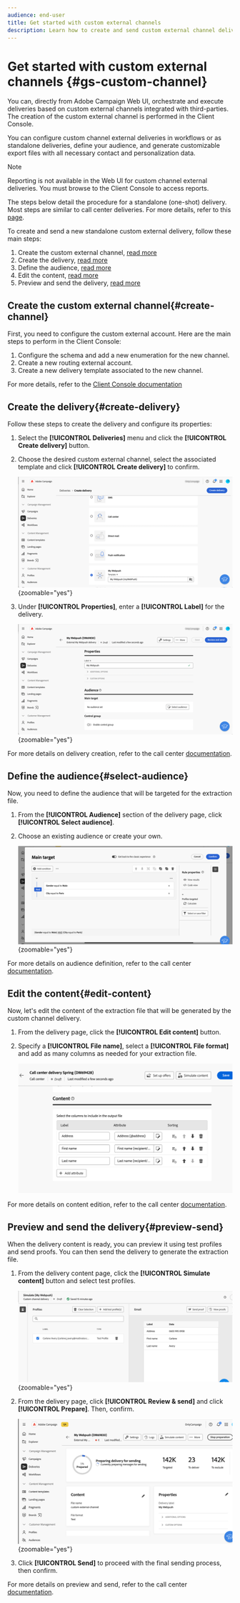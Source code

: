 ```yaml
---
audience: end-user
title: Get started with custom external channels
description: Learn how to create and send custom external channel deliveries with Adobe Campaign Web
---
```

# Get started with custom external channels {#gs-custom-channel}

You can, directly from Adobe Campaign Web UI, orchestrate and execute deliveries based on custom external channels integrated with third-parties. The creation of the custom external channel is performed in the Client Console.

You can configure custom channel external deliveries in workflows or as standalone deliveries, define your audience, and generate customizable export files with all necessary contact and personalization data.

>[!NOTE]
>
>Reporting is not available in the Web UI for custom channel external deliveries. You must browse to the Client Console to access reports.

The steps below detail the procedure for a standalone (one-shot) delivery. Most steps are similar to call center deliveries. For more details, refer to this [page](../call-center/create-call-center.md).

To create and send a new standalone custom external delivery, follow these main steps:

1. Create the custom external channel, [read more](#create-channel)
1. Create the delivery, [read more](#create-delivery)
1. Define the audience, [read more](#select-audience)
1. Edit the content, [read more](#edit-content)
1. Preview and send the delivery, [read more](#preview-send)

## Create the custom external channel{#create-channel}

First, you need to configure the custom external account. Here are the main steps to perform in the Client Console:

1. Configure the schema and add a new enumeration for the new channel.
1. Create a new routing external account.
1. Create a new delivery template associated to the new channel.

For more details, refer to the [Client Console documentation](https://experienceleague.adobe.com/docs/campaign/campaign-v8/send/custom-channel.html)

## Create the delivery{#create-delivery}

Follow these steps to create the delivery and configure its properties:

1. Select the **[!UICONTROL Deliveries]** menu and click the **[!UICONTROL Create delivery]** button.

1. Choose the desired custom external channel, select the associated template and click **[!UICONTROL Create delivery]** to confirm.

    ![Screenshot showing the creation of a custom delivery](assets/cus-create.png){zoomable="yes"}


1. Under **[!UICONTROL Properties]**, enter a **[!UICONTROL Label]** for the delivery.

    ![Screenshot showing the properties configuration for a custom delivery](assets/cus-properties.png){zoomable="yes"}

For more details on delivery creation, refer to the call center [documentation](../call-center/create-call-center.md#create-delivery).

## Define the audience{#select-audience}

Now, you need to define the audience that will be targeted for the extraction file.

1. From the **[!UICONTROL Audience]** section of the delivery page, click **[!UICONTROL Select audience]**.

1. Choose an existing audience or create your own.

    ![Screenshot showing audience selection for a custom delivery](assets/cc-audience2.png){zoomable="yes"}

For more details on audience definition, refer to the call center [documentation](../call-center/create-call-center.md#select-audience).

## Edit the content{#edit-content}

Now, let's edit the content of the extraction file that will be generated by the custom channel delivery. 

1. From the delivery page, click the **[!UICONTROL Edit content]** button.

1. Specify a **[!UICONTROL File name]**, select a **[!UICONTROL File format]** and add as many columns as needed for your extraction file.

    ![Screenshot showing the attributes configuration options for the extraction file.](assets/cc-content-attributes.png)

For more details on content edition, refer to the call center [documentation](../call-center/create-call-center.md#edit-content).

## Preview and send the delivery{#preview-send}

When the delivery content is ready, you can preview it using test profiles and send proofs. You can then send the delivery to generate the extraction file.

1. From the delivery content page, click the **[!UICONTROL Simulate content]** button and select test profiles.

    ![Screenshot showing the simulate content option in the delivery content page](assets/cus-simulate.png){zoomable="yes"}

1. From the delivery page, click **[!UICONTROL Review & send]** and click **[!UICONTROL Prepare]**. Then, confirm. 

    ![Screenshot showing the prepare option and logs menu](assets/cus-prepare.png){zoomable="yes"}

1. Click **[!UICONTROL Send]** to proceed with the final sending process, then confirm.

For more details on preview and send, refer to the call center [documentation](../call-center/create-call-center.md#preview-send).
